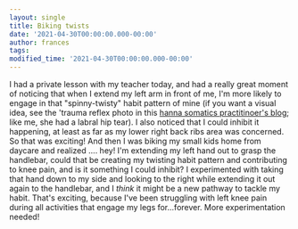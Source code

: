 ```yaml
---
layout: single
title: Biking twists
date: '2021-04-30T00:00:00.000-00:00'
author: frances
tags:
modified_time: '2021-04-30T00:00:00.000-00:00'
---
```


I had a private lesson with my teacher today, and had a really great moment of noticing that when I extend my left arm in front of me, I'm more likely to engage in that "spinny-twisty" habit pattern of mine (if you want a visual idea, see the 'trauma reflex photo in this [hanna somatics practitinoer's blog](https://essentialsomatics.wordpress.com/2015/04/01/how-hanna-somatics-helps-me-move-well-despite-labral-hip-tears); like me, she had a labral hip tear). I also noticed that I could inhibit it happening, at least as far as my lower right back ribs area was concerned. So that was exciting! And then I was biking my small kids home from daycare and realized .... hey! I'm extending my left hand out to grasp the handlebar, could that be creating my twisting habit pattern and contributing to knee pain, and is it something I could inhibit? I experimented with taking that hand down to my side and looking to the right while extending it out again to the handlebar, and I *think* it might be a new pathway to tackle my habit. That's exciting, because I've been struggling with left knee pain during all activities that engage my legs for...forever. More experimentation needed!
